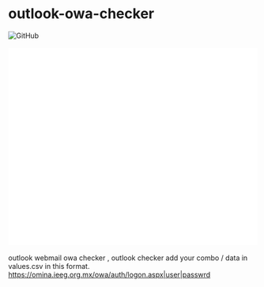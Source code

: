 # outlook-owa-checker

<img alt="GitHub" src="https://img.shields.io/github/license/cheemzboi/outlook-owa-checker?color=purple&style=plastic">

<div align="center">
	<br>
	<a href="https://bit.ly/3DABMGT">
		<img src="https://github.com/cheemzboi/donation-badge/blob/main/donation.svg" width="800" height="400">
	</a>
	<br>
</div>

outlook webmail owa checker , outlook checker
add your combo / data in values.csv in this format.
https://omina.ieeg.org.mx/owa/auth/logon.aspx|user|passwrd



